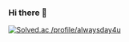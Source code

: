 ### Hi there 👋

[![Solved.ac
/profile/alwaysday4u](http://mazassumnida.wtf/api/generate_badge?boj={handle})](https://solved.ac/{handle})

<!--
**alwaysday4u/alwaysday4u** is a ✨ _special_ ✨ repository because its `README.md` (this file) appears on your GitHub profile.

Here are some ideas to get you started:

- 🔭 I’m currently working on ...
- 🌱 I’m currently learning ...
- 👯 I’m looking to collaborate on ...
- 🤔 I’m looking for help with ...
- 💬 Ask me about ...
- 📫 How to reach me: ...
- 😄 Pronouns: ...
- ⚡ Fun fact: ...
-->
